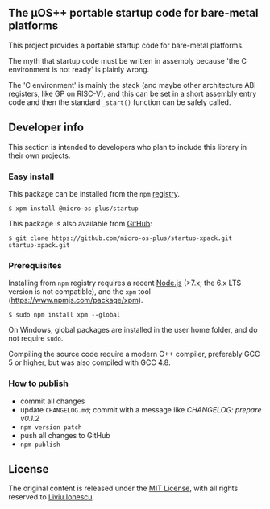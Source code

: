 ## The µOS++ portable startup code for bare-metal platforms

This project provides a portable startup code for bare-metal platforms.

The myth that startup code must be written in assembly because 'the C environment is not ready' is plainly wrong.

The 'C environment' is mainly the stack (and maybe other architecture ABI registers, like GP on RISC-V), and this can be set in a short assembly entry code and then the standard `_start()` function can be safely called.

## Developer info

This section is intended to developers who plan to include this library in their own projects.

### Easy install

This package can be installed from the `npm` [registry](https://www.npmjs.com/package/@micro-os-plus/startup).

```console
$ xpm install @micro-os-plus/startup
```

This package is also available from [GitHub](https://github.com/micro-os-plus/startup-xpack):

```console
$ git clone https://github.com/micro-os-plus/startup-xpack.git startup-xpack.git
```

### Prerequisites

Installing from `npm` registry requires a recent [Node.js](https://nodejs.org) (>7.x; the 6.x LTS version is not compatible), and the `xpm` tool (https://www.npmjs.com/package/xpm).

```console
$ sudo npm install xpm --global
```

On Windows, global packages are installed in the user home folder, and do not require `sudo`.

Compiling the source code require a modern C++ compiler, preferably GCC 5 or higher, but was also compiled with GCC 4.8. 

### How to publish

* commit all changes
* update `CHANGELOG.md`; commit with a message like _CHANGELOG: prepare v0.1.2_
* `npm version patch`
* push all changes to GitHub
* `npm publish`

## License

The original content is released under the [MIT License](https://opensource.org/licenses/MIT), with all rights reserved to [Liviu Ionescu](https://github.com/ilg-ul).

